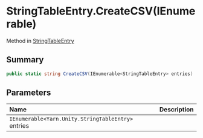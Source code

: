 # StringTableEntry.CreateCSV(IEnumerable<StringTableEntry>)

Method in [StringTableEntry](/api/csharp/yarn.unity.stringtableentry.md)

## Summary



```csharp
public static string CreateCSV(IEnumerable<StringTableEntry> entries)
```

## Parameters

|Name|Description|
|:---|:---|
|`IEnumerable<Yarn.Unity.StringTableEntry>` entries||

